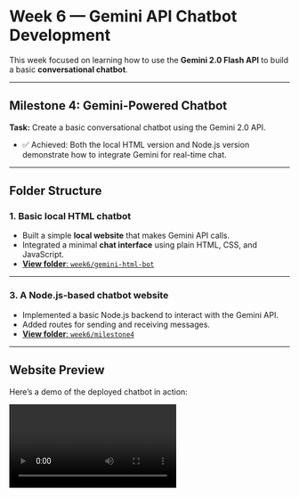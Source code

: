 # Week 6 — Gemini API Chatbot Development

This week focused on learning how to use the **Gemini  2.0 Flash API** to build a basic **conversational chatbot**.

---

## **Milestone 4: Gemini-Powered Chatbot**
**Task:** Create a basic conversational chatbot using the Gemini 2.0 API.

- ✅ Achieved: Both the local HTML version and Node.js version demonstrate how to integrate Gemini for real-time chat.

---

## Folder Structure

### **1. Basic local HTML chatbot**
- Built a simple **local website** that makes Gemini API calls.
- Integrated a minimal **chat interface** using plain HTML, CSS, and JavaScript.
- [**View folder**: `week6/gemini-html-bot`](./gemini-html-bot)

---

### **3. A Node.js-based chatbot website**
- Implemented a basic Node.js backend to interact with the Gemini API.
- Added routes for sending and receiving messages.
- [**View folder**: `week6/milestone4`](./milestone4)

---

## **Website Preview**

Here’s a demo of the deployed chatbot in action:

![Gemini API Bot Demo](./geminiapi_bot_preview.mp4)

